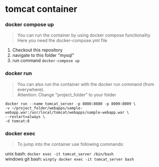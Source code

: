 # tomcat container

### docker compose up

> You can run the container by using docker compose functionality<br/>
> Here you need the docker-compose.yml file<br/>

1. Checkout this repository
2. navigate to this folder "mysql"
2. run command `docker-compose up`

### docker run

> You can also run the container with the docker run command (from everywhere).<br/>
> Attention: Change "project_folder" to your folder<br/>

`docker run --name tomcat_server -p 8080:8080 -p 8009:8009 \`<br/>
`-v ~/project_folder/webapps/sample-webapp.war:/usr/local/tomcat/webapps/sample-webapp.war \`<br/>
`--restart=always \`<br/>
`-d tomcat:8`<br/>

### docker exec

> To jump into the container use following commands:<br/>

unix bash: `docker exec -it tomcat_server /bin/bash`<br/>
windows git bash: `winpty docker exec -it tomcat_server bash`<br/>
